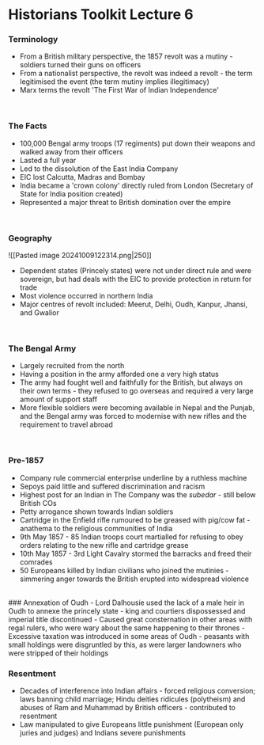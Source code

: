 # Historians Toolkit Lecture 6

### Terminology

- From a British military perspective, the 1857 revolt was a mutiny - soldiers turned their guns on officers
- From a nationalist perspective, the revolt was indeed a revolt  - the term legitimised the event (the term mutiny implies illegitimacy)
- Marx terms the revolt 'The First War of Indian Independence'

</br>

### The Facts

- 100,000 Bengal army troops (17 regiments) put down their weapons and walked away from their officers
- Lasted a full year
- Led to the dissolution of the East India Company
- EIC lost Calcutta, Madras and Bombay
- India became a 'crown colony' directly ruled from London (Secretary of State for India position created)
- Represented a major threat to British domination over the empire

</br>

### Geography

![[Pasted image 20241009122314.png|250]]

- Dependent states (Princely states) were not under direct rule and were sovereign, but had deals with the EIC to provide protection in return for trade
- Most violence occurred in northern India
- Major centres of revolt included: Meerut, Delhi, Oudh, Kanpur, Jhansi, and Gwalior

</br>

### The Bengal Army

- Largely recruited from the north
- Having a position in the army afforded one a very high status
- The army had fought well and faithfully for the British, but always on their own terms - they refused to go overseas and required a very large amount of support staff
- More flexible soldiers were becoming available in Nepal and the Punjab, and the Bengal army was forced to modernise with new rifles and the requirement to travel abroad

</br>

### Pre-1857

- Company rule commercial enterprise underline by a ruthless machine
- Sepoys paid little and suffered discrimination and racism
- Highest post for an Indian in The Company was the *subedar* - still below British COs
- Petty arrogance shown towards Indian soldiers
- Cartridge in the Enfield rifle rumoured to be greased with pig/cow fat - anathema to the religious communities of India
- 9th May 1857 - 85 Indian troops court martialled for refusing to obey orders relating to the new rifle and cartridge grease
- 10th May 1857 - 3rd Light Cavalry stormed the barracks and freed their comrades
- 50 Europeans killed by Indian civilians who joined the mutinies - simmering anger towards the British erupted into widespread violence

</br>
### Annexation of Oudh
- Lord Dalhousie used the lack of a male heir in Oudh to annexe the princely state - king and courtiers dispossessed and imperial title discontinued
- Caused great consternation in other areas with regal rulers, who were wary about the same happening to their thrones
- Excessive taxation was introduced in some areas of Oudh - peasants with small holdings were disgruntled by this, as were larger landowners who were stripped of their holdings

</br>

### Resentment

- Decades of interference into Indian affairs - forced religious conversion; laws banning child marriage; Hindu deities ridicules (polytheism) and abuses of Ram and Muhammad by British officers - contributed to resentment
- Law manipulated to give Europeans little punishment (European only juries and judges) and Indians severe punishments


